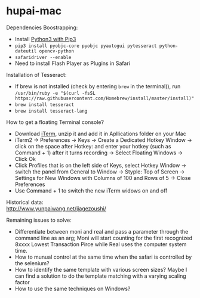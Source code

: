 # hupai-mac

Dependencies Boostrapping:
* Install [Python3 with Pip3](https://www.python.org/downloads/mac-osx/)
* ```pip3 install pyobjc-core pyobjc pyautogui pytesseract python-dateutil opencv-python```
* ```safaridriver --enable```
* Need to install Flash Player as Plugins in Safari

Installation of Tesseract:
* If brew is not installed (check by entering ```brew``` in the terminal)), run ```/usr/bin/ruby -e "$(curl -fsSL https://raw.githubusercontent.com/Homebrew/install/master/install)"```
* ```brew install tesseract```
* ```brew install tesseract-lang```

How to get a floating Terminal console?
* Download [iTerm](https://www.iterm2.com/downloads.html), unzip it and add it in Apllications folder on your Mac
* iTerm2 -> Preferences -> Keys -> Create a Dedicated Hotkey Window -> click on the space after Hotkey: and enter your hotkey (such as Command + 1) after it turns recording -> Select Floating Windows -> Click Ok
* Click Profiles that is on the left side of Keys, select Hotkey Window -> switch the panel from General to Window -> Styple: Top of Screen -> Settings for New Windows with Columns of 100 and Rows of 5 -> Close Preferences
* Use Command + 1 to switch the new iTerm widows on and off

Historical data: <br>
http://www.yunpaiwang.net/jiagezoushi/

Remaining issues to solve:
* Differentiate between moni and real and pass a parameter through the command line as an arg; Moni will start counting for the first recognized 8xxxx Lowest Transaction Pirce  while Real uses the computer system time.
* How to munual control at the same time when the safari is controlled by the selenium?
* How to identify the same template with various screen sizes? Maybe I can find a solution to do the template matching with a varying scaling factor
* How to use the same techniques on Windows?
